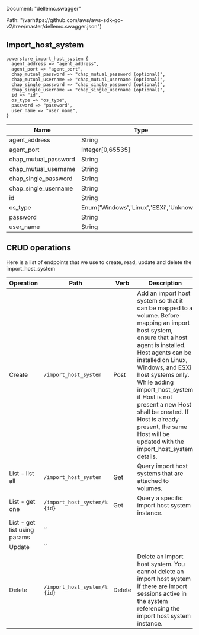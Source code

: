 Document: "dellemc.swagger"


Path: "/varhttps://github.com/aws/aws-sdk-go-v2/tree/master/dellemc.swagger.json")

## Import_host_system



```puppet
powerstore_import_host_system {
  agent_address => "agent_address",
  agent_port => "agent_port",
  chap_mutual_password => "chap_mutual_password (optional)",
  chap_mutual_username => "chap_mutual_username (optional)",
  chap_single_password => "chap_single_password (optional)",
  chap_single_username => "chap_single_username (optional)",
  id => "id",
  os_type => "os_type",
  password => "password",
  user_name => "user_name",
}
```

| Name        | Type           | Required       |
| ------------- | ------------- | ------------- |
|agent_address | String | true |
|agent_port | Integer[0,65535] | true |
|chap_mutual_password | String | false |
|chap_mutual_username | String | false |
|chap_single_password | String | false |
|chap_single_username | String | false |
|id | String | true |
|os_type | Enum['Windows','Linux','ESXi','Unknown'] | true |
|password | String | true |
|user_name | String | true |



## CRUD operations

Here is a list of endpoints that we use to create, read, update and delete the import_host_system

| Operation | Path | Verb | Description | OperationID |
| ------------- | ------------- | ------------- | ------------- | ------------- |
|Create|`/import_host_system`|Post|Add an import host system so that it can be mapped to a volume. Before mapping an import host system, ensure that a host agent is installed. Host agents can be installed on Linux, Windows, and ESXi host systems only.  While adding import_host_system if Host is not present a new Host shall be created. If Host is already present, the same Host will be updated with the import_host_system details.|import_host_systemCreate|
|List - list all|`/import_host_system`|Get|Query import host systems that are attached to volumes.|import_host_systemCollectionQuery|
|List - get one|`/import_host_system/%{id}`|Get|Query a specific import host system instance.|import_host_systemInstanceQuery|
|List - get list using params|``||||
|Update|``||||
|Delete|`/import_host_system/%{id}`|Delete|Delete an import host system. You cannot delete an import host system if there are import sessions active in the system referencing the import host system instance.|import_host_systemDelete|
